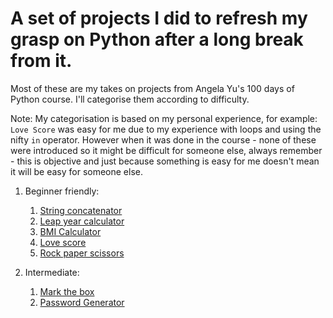 # A set of projects I did to refresh my grasp on Python after a long break from it.

Most of these are my takes on projects from Angela Yu's 100 days of Python course. I'll categorise them according to difficulty.

Note: My categorisation is based on my personal experience, for example: `Love Score` was easy for me due to my experience with loops and using the nifty `in` operator. However when it was done in the course - none of these were introduced so it might be difficult for someone else, always remember - this is objective and just because something is easy for me doesn't mean it will be easy for someone else.

1. Beginner friendly:
    1. [String concatenator](./projects/string_concatenator.py)
    2. [Leap year calculator](./projects/leap_year.py)
    3. [BMI Calculator](./projects/bmi_calculator.py)
    4. [Love score](./projects/love_score.py)
    5. [Rock paper scissors](./projects/rock_paper_scissors.py)

2. Intermediate:
    1. [Mark the box](./projects/mark_the_box.py)
    2. [Password Generator](./projects/password_generator.py)